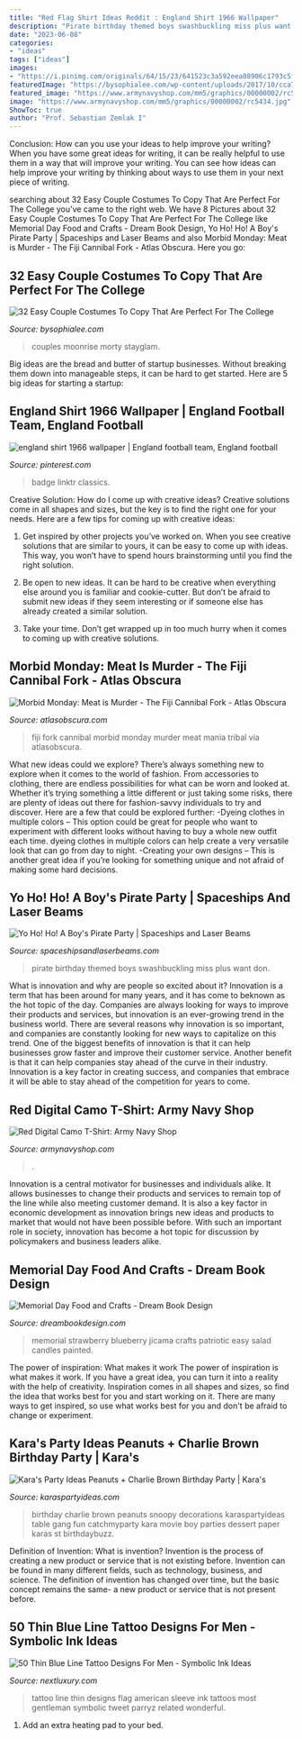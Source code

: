 ```yaml
---
title: "Red Flag Shirt Ideas Reddit : England Shirt 1966 Wallpaper"
description: "Pirate birthday themed boys swashbuckling miss plus want don"
date: "2023-06-08"
categories:
- "ideas"
tags: ["ideas"]
images:
- "https://i.pinimg.com/originals/64/15/23/641523c3a592eea08906c1793c5f16ae.jpg"
featuredImage: "https://bysophialee.com/wp-content/uploads/2017/10/cca7696a79d8af086136f0bd4e388c78.jpg"
featured_image: "https://www.armynavyshop.com/mm5/graphics/00000002/rc5434.jpg"
image: "https://www.armynavyshop.com/mm5/graphics/00000002/rc5434.jpg"
ShowToc: true
author: "Prof. Sebastian Zemlak I"
---
```



Conclusion: How can you use your ideas to help improve your writing?
When you have some great ideas for writing, it can be really helpful to use them in a way that will improve your writing. You can see how ideas can help improve your writing by thinking about ways to use them in your next piece of writing.

	

		
searching about 32 Easy Couple Costumes To Copy That Are Perfect For The College you've came to the right web. We have 8 Pictures about 32 Easy Couple Costumes To Copy That Are Perfect For The College like Memorial Day Food and Crafts - Dream Book Design, Yo Ho! Ho! A Boy&#039;s Pirate Party | Spaceships and Laser Beams and also Morbid Monday: Meat is Murder - The Fiji Cannibal Fork - Atlas Obscura. Here you go:
		
    
## 32 Easy Couple Costumes To Copy That Are Perfect For The College

<img loading=lazy src="https://bysophialee.com/wp-content/uploads/2017/10/cca7696a79d8af086136f0bd4e388c78.jpg" onerror="this.onerror=null;this.src='https://tse4.mm.bing.net/th?id=OIP.bNrrC5a0KjMl-BaJU7MAYgHaMW&amp;pid=15.1';" alt="32 Easy Couple Costumes To Copy That Are Perfect For The College">

_Source: bysophialee.com_

>couples moonrise morty stayglam. 

	

Big ideas are the bread and butter of startup businesses. Without breaking them down into manageable steps, it can be hard to get started. Here are 5 big ideas for starting a startup: 

    
## England Shirt 1966 Wallpaper | England Football Team, England Football

<img loading=lazy src="https://i.pinimg.com/originals/64/15/23/641523c3a592eea08906c1793c5f16ae.jpg" onerror="this.onerror=null;this.src='https://tse1.mm.bing.net/th?id=OIP.L9pqPqu4Wypkai7-huJnkAHaNJ&amp;pid=15.1';" alt="england shirt 1966 wallpaper | England football team, England football">

_Source: pinterest.com_

>badge linktr classics. 

	

Creative Solution: How do I come up with creative ideas?
Creative solutions come in all shapes and sizes, but the key is to find the right one for your needs. Here are a few tips for coming up with creative ideas:
1. Get inspired by other projects you’ve worked on. When you see creative solutions that are similar to yours, it can be easy to come up with ideas. This way, you won’t have to spend hours brainstorming until you find the right solution.

2. Be open to new ideas. It can be hard to be creative when everything else around you is familiar and cookie-cutter. But don’t be afraid to submit new ideas if they seem interesting or if someone else has already created a similar solution.

3. Take your time. Don’t get wrapped up in too much hurry when it comes to coming up with creative solutions.

    
## Morbid Monday: Meat Is Murder - The Fiji Cannibal Fork - Atlas Obscura

<img loading=lazy src="https://assets.atlasobscura.com/article_images/2289/image" onerror="this.onerror=null;this.src='https://tse3.mm.bing.net/th?id=OIP.94rAKOiFk5DETB4uC0gYrAAAAA&amp;pid=15.1';" alt="Morbid Monday: Meat is Murder - The Fiji Cannibal Fork - Atlas Obscura">

_Source: atlasobscura.com_

>fiji fork cannibal morbid monday murder meat mania tribal via atlasobscura. 

	

What new ideas could we explore?
There’s always something new to explore when it comes to the world of fashion. From accessories to clothing, there are endless possibilities for what can be worn and looked at. Whether it’s trying something a little different or just taking some risks, there are plenty of ideas out there for fashion-savvy individuals to try and discover. Here are a few that could be explored further: 
-Dyeing clothes in multiple colors – This option could be great for people who want to experiment with different looks without having to buy a whole new outfit each time. dyeing clothes in multiple colors can help create a very versatile look that can go from day to night. 
-Creating your own designs – This is another great idea if you’re looking for something unique and not afraid of making some hard decisions.

    
## Yo Ho! Ho! A Boy&#039;s Pirate Party | Spaceships And Laser Beams

<img loading=lazy src="http://spaceshipsandlaserbeams.com/wp-content/uploads/2015/09/pirate-birthday-party-ideas-for-boys-2.jpg" onerror="this.onerror=null;this.src='https://tse1.mm.bing.net/th?id=OIP.SEajsTee6FMKhDZ_u2TM4QHaLH&amp;pid=15.1';" alt="Yo Ho! Ho! A Boy&#039;s Pirate Party | Spaceships and Laser Beams">

_Source: spaceshipsandlaserbeams.com_

>pirate birthday themed boys swashbuckling miss plus want don. 

	

What is innovation and why are people so excited about it?
Innovation is a term that has been around for many years, and it has come to beknown as the hot topic of the day. Companies are always looking for ways to improve their products and services, but innovation is an ever-growing trend in the business world. There are several reasons why innovation is so important, and companies are constantly looking for new ways to capitalize on this trend. One of the biggest benefits of innovation is that it can help businesses grow faster and improve their customer service. Another benefit is that it can help companies stay ahead of the curve in their industry. Innovation is a key factor in creating success, and companies that embrace it will be able to stay ahead of the competition for years to come.

    
## Red Digital Camo T-Shirt: Army Navy Shop

<img loading=lazy src="https://www.armynavyshop.com/mm5/graphics/00000002/rc5434.jpg" onerror="this.onerror=null;this.src='https://tse1.mm.bing.net/th?id=OIP.dfQMN69hO_jgV_FMgt7f6QAAAA&amp;pid=15.1';" alt="Red Digital Camo T-Shirt: Army Navy Shop">

_Source: armynavyshop.com_

>. 

	

Innovation is a central motivator for businesses and individuals alike. It allows businesses to change their products and services to remain top of the line while also meeting customer demand. It is also a key factor in economic development as innovation brings new ideas and products to market that would not have been possible before. With such an important role in society, innovation has become a hot topic for discussion by policymakers and business leaders alike.

    
## Memorial Day Food And Crafts - Dream Book Design

<img loading=lazy src="http://dreambookdesign.com/wp-content/uploads/2015/05/blueberry-strawberry-jicama-salsa3.jpg" onerror="this.onerror=null;this.src='https://tse4.mm.bing.net/th?id=OIP.dVBXLRlX6PMUUdLFykrEhwAAAA&amp;pid=15.1';" alt="Memorial Day Food and Crafts - Dream Book Design">

_Source: dreambookdesign.com_

>memorial strawberry blueberry jicama crafts patriotic easy salad candles painted. 

	

The power of inspiration: What makes it work
The power of inspiration is what makes it work. If you have a great idea, you can turn it into a reality with the help of creativity. Inspiration comes in all shapes and sizes, so find the idea that works best for you and start working on it. There are many ways to get inspired, so use what works best for you and don't be afraid to change or experiment.

    
## Kara&#039;s Party Ideas Peanuts + Charlie Brown Birthday Party | Kara&#039;s

<img loading=lazy src="http://karaspartyideas.com/wp-content/uploads/2016/05/Peanuts-Charlie-Brown-Birthday-Party-via-Karas-Party-Ideas-KarasPartyIdeas.com24.jpeg" onerror="this.onerror=null;this.src='https://tse4.mm.bing.net/th?id=OIP.0HcSnGpIL507XAlablXouAHaLH&amp;pid=15.1';" alt="Kara&#039;s Party Ideas Peanuts + Charlie Brown Birthday Party | Kara&#039;s">

_Source: karaspartyideas.com_

>birthday charlie brown peanuts snoopy decorations karaspartyideas table gang fun catchmyparty kara movie boy parties dessert paper karas st birthdaybuzz. 

	

Definition of Invention: What is invention?
Invention is the process of creating a new product or service that is not existing before. Invention can be found in many different fields, such as technology, business, and science. The definition of invention has changed over time, but the basic concept remains the same- a new product or service that is not present before.

    
## 50 Thin Blue Line Tattoo Designs For Men - Symbolic Ink Ideas

<img loading=lazy src="http://nextluxury.com/wp-content/uploads/quarter-sleeve-tattoo-of-american-flag-with-thin-blue-line-on-gentleman.jpg" onerror="this.onerror=null;this.src='https://tse1.mm.bing.net/th?id=OIP.6g1Fh1dzQbXBNGRCyrG7awHaHa&amp;pid=15.1';" alt="50 Thin Blue Line Tattoo Designs For Men - Symbolic Ink Ideas">

_Source: nextluxury.com_

>tattoo line thin designs flag american sleeve ink tattoos most gentleman symbolic tweet parryz related wonderful. 

	

1. Add an extra heating pad to your bed.

